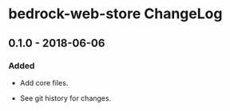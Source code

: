 # bedrock-web-store ChangeLog

## 0.1.0 - 2018-06-06

### Added
- Add core files.

- See git history for changes.

